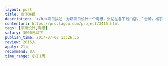 ```yaml
---                
layout: post       
title: 宣传海报           
description: '</br>项目描述：为新项目设计一个海报，张贴在各下线门店，广告牌，楼宇电梯内，以达到吸引用户关注的作用。</br>海报大小：A4，A3，转易拉宝。</br>行业关键字：医疗行业，药店，会员</br>内容：可以由设计师发挥，需要是使用户注册。</br>'     
contenturl: https://pro.lagou.com/project/3415.html      
tags: [平面设计,海报]            
salary: 3000元以下          
publish_time: 2017-07-07 13:26:36         
review: 2016人                   
apply: 21人                   
recommend: 0人                   
time_range: 小于1周              
---                 
```


